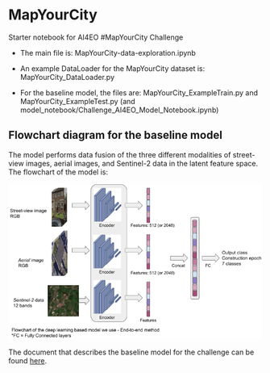 # MapYourCity
Starter notebook for AI4EO #MapYourCity Challenge

 - The main file is: MapYourCity-data-exploration.ipynb

 - An example DataLoader for the MapYourCity dataset is: MapYourCity_DataLoader.py

 - For the baseline model, the files are: MapYourCity_ExampleTrain.py and MapYourCity_ExampleTest.py (and model_notebook/Challenge_AI4EO_Model_Notebook.ipynb)

## Flowchart diagram for the baseline model

The model performs data fusion of the three different modalities of street-view images, aerial images, and Sentinel-2 data in the latent feature space. The flowchart of the model is:

![plot](./Figures/DiagramFlowchart.png)

The document that describes the baseline model for the challenge can be found [here](https://drive.google.com/file/d/1DSplRZBSQ31-wj1StWbAy79deyZCWgn1/view?usp=sharing).

